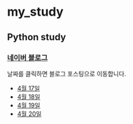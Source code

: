 # my_study
## Python study 
### [네이버 블로그](https://blog.naver.com/bpcoding)
날짜를 클릭하면 블로그 포스팅으로 이동합니다. 
- [4월 17일](https://blog.naver.com/bpcoding/223077374175)
- [4월 18일](https://blog.naver.com/bpcoding/223078456397)
- [4월 19일](https://blog.naver.com/bpcoding/223079462826)
- [4월 20일](https://blog.naver.com/bpcoding/223080493739)
